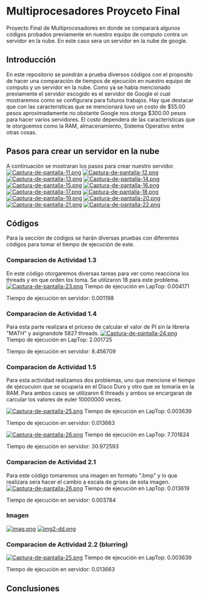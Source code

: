 # Multiprocesadores Proyceto Final
Proyecto Final de Multiprocesadores en donde se comparará algunos códigos probados previamente en nuestro equipo de computo contra un servidor en la nube. En este caso sera un servidor en la nube de google.

## Introducción
En este repositorio se pondrán a prueba diversos códigos con el proposito de hacer una comparación de tiempos de ejecución en nuestro equipo de computo y un servidor en la nube. Como ya se había mencionado previamente el servidor escogido es el servidor de Google el cual mostraremos como se configurara para futuros trabajos. Hay que destacar que con las caracteristicas que se mencionará tuvo un costo de $55.00 pesos aproximadamente no obstante Google nos otorga $300.00 pesos para hacer varios servidores. El costo dependera de las caracteristicas que le otorguemos como la RAM, almacenamiento, Sistema Operativo entre otras cosas.

## Pasos para crear un servidor en la nube
A continuación se mostraran los pasos para crear nuestro servidor.
[![Captura-de-pantalla-11.png](https://i.postimg.cc/1zVZywq8/Captura-de-pantalla-11.png)](https://postimg.cc/QBDzbBSD)
[![Captura-de-pantalla-12.png](https://i.postimg.cc/50wdCJp1/Captura-de-pantalla-12.png)](https://postimg.cc/cg45pVV5)
[![Captura-de-pantalla-13.png](https://i.postimg.cc/NMhvFF6p/Captura-de-pantalla-13.png)](https://postimg.cc/cKcb5s5n)
[![Captura-de-pantalla-14.png](https://i.postimg.cc/FzNtb6nS/Captura-de-pantalla-14.png)](https://postimg.cc/jwgktMTq)
[![Captura-de-pantalla-15.png](https://i.postimg.cc/NfzCL9cm/Captura-de-pantalla-15.png)](https://postimg.cc/rK5NPpzw)
[![Captura-de-pantalla-16.png](https://i.postimg.cc/zGHthzzM/Captura-de-pantalla-16.png)](https://postimg.cc/68wfJNGL)
[![Captura-de-pantalla-17.png](https://i.postimg.cc/6QsHLkTQ/Captura-de-pantalla-17.png)](https://postimg.cc/PC4zdFWG)
[![Captura-de-pantalla-18.png](https://i.postimg.cc/9fGLxLqY/Captura-de-pantalla-18.png)](https://postimg.cc/67pVqLc8)
[![Captura-de-pantalla-19.png](https://i.postimg.cc/76wmjS38/Captura-de-pantalla-19.png)](https://postimg.cc/VSZqCrZD)
[![Captura-de-pantalla-20.png](https://i.postimg.cc/nrw2s56p/Captura-de-pantalla-20.png)](https://postimg.cc/1Vww2Wmj)
[![Captura-de-pantalla-21.png](https://i.postimg.cc/D0z5wFpx/Captura-de-pantalla-21.png)](https://postimg.cc/r0v5h6k4)
[![Captura-de-pantalla-22.png](https://i.postimg.cc/cHhXW6hK/Captura-de-pantalla-22.png)](https://postimg.cc/MMcyb6hx)

## Códigos
Para la sección de códigos se harán diversas pruebas con diferentes códigos para tomar el tiempo de ejecución de este.

### Comparacion de Actividad 1.3
En este código otorgaremos diversas tareas para ver como reacciona los threads y en que orden los toma. Se utilizaron 18 para este problema.
[![Captura-de-pantalla-23.png](https://i.postimg.cc/TYtSvN1d/Captura-de-pantalla-23.png)](https://postimg.cc/F7JGjZ08)
Tiempo de ejecución en LapTop:   0.004171

Tiempo de ejecución en servidor:  0.001198

### Comparacion de Actividad 1.4
Para esta parte realizara el priceso de calcular el valor de PI sin la libreria "MATH" y asignandole 5827 threads.
[![Captura-de-pantalla-24.png](https://i.postimg.cc/VkjCbpt1/Captura-de-pantalla-24.png)](https://postimg.cc/sMgXknK0)
Tiempo de ejecución en LapTop:   2.001725

Tiempo de ejecución en servidor:  8.456709

### Comparacion de Actividad 1.5
Para esta actividad realizamos dos problemas, uno que mencione el tiempo de ejecucuion que se ocuparia en el Disco Duro y otro que se tomaria en la RAM. Para ambos casos se utilizaron 6 threads y ambos se encargaran de carcular los valores de euler 10000000 veces.

[![Captura-de-pantalla-25.png](https://i.postimg.cc/RV28Xs0N/Captura-de-pantalla-25.png)](https://postimg.cc/QHk0Mq13)
Tiempo de ejecución en LapTop:   0.003639

Tiempo de ejecución en servidor:  0.013663

[![Captura-de-pantalla-26.png](https://i.postimg.cc/L64fG2nW/Captura-de-pantalla-26.png)](https://postimg.cc/Lh7n1dkk)
Tiempo de ejecución en LapTop:   7.701824

Tiempo de ejecución en servidor:  30.972593

### Comparacion de Actividad 2.1
Para este código tomaremos una imagen en formato ".bmp" y lo que realizara sera hacer el cambio a escala de grises de esta imagen.
[![Captura-de-pantalla-26.png](https://i.postimg.cc/L64fG2nW/Captura-de-pantalla-26.png)](https://postimg.cc/Lh7n1dkk)
Tiempo de ejecución en LapTop:   0.013619

Tiempo de ejecución en servidor:  0.003784

### Imagen
[![imag.png](https://i.postimg.cc/rp1gS4gH/imag.png)](https://postimg.cc/Jyhb8Gf3)
[![img2-dd.png](https://i.postimg.cc/76q9XLWZ/img2-dd.png)](https://postimg.cc/NyPRjQt3)

### Comparacion de Actividad 2.2 (blurring)
[![Captura-de-pantalla-25.png](https://i.postimg.cc/RV28Xs0N/Captura-de-pantalla-25.png)](https://postimg.cc/QHk0Mq13)
Tiempo de ejecución en LapTop:   0.003639

Tiempo de ejecución en servidor:  0.013663

## Conclusiones


